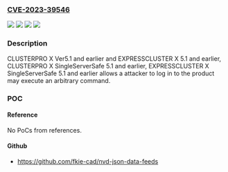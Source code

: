 ### [CVE-2023-39546](https://cve.mitre.org/cgi-bin/cvename.cgi?name=CVE-2023-39546)
![](https://img.shields.io/static/v1?label=Product&message=CLUSTERPRO%20X%20(EXPRESSCLUSTER%20X)&color=blue)
![](https://img.shields.io/static/v1?label=Product&message=CLUSTERPRO%20X%20SingleServerSafe%20(EXPRESSCLUSTER%20X%20SingleServerSafe)&color=blue)
![](https://img.shields.io/static/v1?label=Version&message=%3D%201.0%2C%202.0%202.1%2C%203.0%2C%203.1%2C%203.2%2C%204.0%2C%204.1%2C%204.2%2C%205.0%20and%205.1%20&color=brighgreen)
![](https://img.shields.io/static/v1?label=Vulnerability&message=CWE-836%20Use%20of%20password%20hash%20instead%20of%20password%20for%20authentication&color=brighgreen)

### Description

CLUSTERPRO X Ver5.1 and earlier and EXPRESSCLUSTER X 5.1 and earlier, CLUSTERPRO X SingleServerSafe 5.1 and earlier, EXPRESSCLUSTER X SingleServerSafe 5.1 and earlier allows a attacker to log in to the product may execute an arbitrary command.

### POC

#### Reference
No PoCs from references.

#### Github
- https://github.com/fkie-cad/nvd-json-data-feeds


